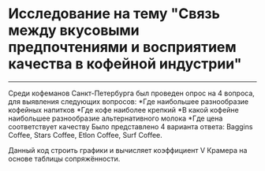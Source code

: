 # Исследование на тему "Связь между вкусовыми предпочтениями и восприятием качества в кофейной индустрии" 
***
Среди кофеманов Санкт-Петербурга был проведен опрос на 4 вопроса, для выявления следующих вопросов: 
    *Где наибольшее разнообразие кофейных напитков
	*Где кофе наиболее крепкий
	*В какой кофейне наибольшее разнообразие альтернативного молока 
	*Где цена соответствует качеству
Было представлено 4 варианта ответа: Baggins Coffee, Stars Coffee, Etlon Coffee, Surf Coffee.

Данный код строить графики и вычисляет коэффициент V Крамера на основе таблицы сопряжённости.